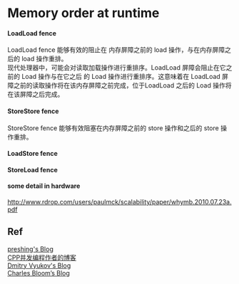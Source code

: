 # Memory order at runtime

#### LoadLoad fence
LoadLoad fence 能够有效的阻止在 内存屏障之前的 load 操作，与在内存屏障之后的 load 操作重排。  
现代处理器中，可能会对读取加载操作进行重排序。LoadLoad 屏障会阻止在它之前的 Load 操作与在它之后 的 Load 操作进行重排序。这意味着在 LoadLoad
屏障之前的读取操作将在该内存屏障之前完成，位于LoadLoad 之后的 Load 操作将在该屏障之后完成。

#### StoreStore fence
StoreStore fence 能够有效阻塞在内存屏障之前的 store 操作和之后的 store 操作重排。

#### LoadStore fence

#### StoreLoad fence


#### some detail in hardware
http://www.rdrop.com/users/paulmck/scalability/paper/whymb.2010.07.23a.pdf



## Ref
[preshing's Blog](https://preshing.com/20120612/an-introduction-to-lock-free-programming/)  
[CPP并发编程作者的博客 ](https://www.justsoftwaresolutions.co.uk/blog/)   
[Dmitry Vyukov's Blog](https://www.1024cores.net/)   
[Charles Bloom’s Blog](https://cbloomrants.blogspot.com/2012/06/06-12-12-another-threading-post-index.html)  
